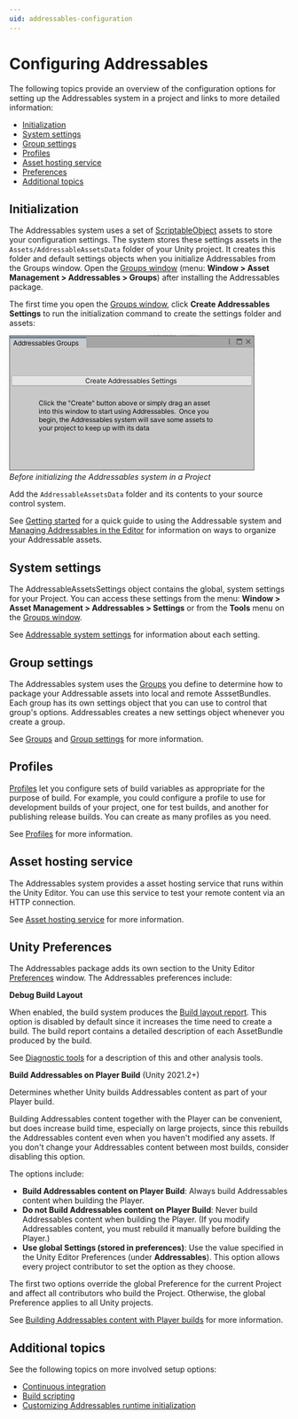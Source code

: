 ```yaml
---
uid: addressables-configuration
---
```


# Configuring Addressables

The following topics provide an overview of the configuration options for setting up the Addressables system in a project and links to more detailed information:

* [Initialization](#initialization)
* [System settings](#system-settings)
* [Group settings](#group-settings)
* [Profiles](#profiles)
* [Asset hosting service](#asset-hosting-service)
* [Preferences](#unity-preferences)
* [Additional topics](#additional-topics)

## Initialization
The Addressables system uses a set of [ScriptableObject] assets to store your configuration settings. The system stores these settings assets in the `Assets/AddressableAssetsData` folder of your Unity project. It creates this folder and default settings objects when you initialize Addressables from the Groups window. Open the [Groups window] \(menu:  __Window > Asset Management > Addressables > Groups__) after installing the Addressables package.

The first time you open the [Groups window], click __Create Addressables Settings__ to run the initialization command to create the settings folder and assets:

![](images/addr_gettingstarted_firstuse.png)<br/>*Before initializing the Addressables system in a Project*

Add the `AddressableAssetsData` folder and its contents to your source control system.

See [Getting started] for a quick guide to using the Addressable system and [Managing Addressables in the Editor] for information on ways to organize your Addressable assets.

## System settings
The AddressableAssetsSettings object contains the global, system settings for your Project. You can access these settings from the menu: __Window > Asset Management > Addressables > Settings__ or from the __Tools__ menu on the [Groups window].

See [Addressable system settings] for information about each setting. 

## Group settings
The Addressables system uses the [Groups] you define to determine how to package your Addressable assets into local and remote AsssetBundles. Each group has its own settings object that you can use to control that group's options. Addressables creates a new settings object whenever you create a group.

See [Groups] and [Group settings] for more information.

## Profiles

[Profiles] let you configure sets of build variables as appropriate for the purpose of build. For example, you could configure a profile to use for development builds of your project, one for test builds, and another for publishing release builds. You can create as many profiles as you need.

See [Profiles] for more information.

## Asset hosting service

The Addressables system provides a asset hosting service that runs within the Unity Editor. You can use this service to test your remote content via an HTTP connection.

See [Asset hosting service] for more information.

<a name="unity-preferences"></a>
## Unity Preferences
The Addressables package adds its own section to the Unity Editor [Preferences] window. The Addressables preferences include:

__Debug Build Layout__ 

When enabled, the build system produces the [Build layout report]. This option is disabled by default since it increases the time need to create a build. The build report contains a detailed description of each AssetBundle produced by the build.

See [Diagnostic tools] for a description of this and other analysis tools.

__Build Addressables on Player Build__ (Unity 2021.2+)

Determines whether Unity builds Addressables content as part of your Player build. 

Building Addressables content together with the Player can be convenient, but does increase build time, especially on large projects, since this rebuilds the Addressables content even when you haven't modified any assets. If you don't change your Addressables content between most builds, consider disabling this option.

The options include:
 
* __Build Addressables content on Player Build__: Always build Addressables content when building the Player.
* __Do not Build Addressables content on Player Build__: Never build Addressables content when building the Player. (If you modify Addressables content, you must rebuild it manually before building the Player.)
* __Use global Settings (stored in preferences)__: Use the value specified in the Unity Editor Preferences (under __Addressables__). This option allows every project contributor to set the option as they choose.

The first two options override the global Preference for the current Project and affect all contributors who build the Project. Otherwise, the global Preference applies to all Unity projects.  

See [Building Addressables content with Player builds](xref:addressables-builds#build-with-player) for more information.


## Additional topics

See the following topics on more involved setup options:

* [Continuous integration]
* [Build scripting]
* [Customizing Addressables runtime initialization]


[Groups window]: xref:addressables-groups#groups-window
[Addressable system settings]: xref:addressables-asset-settings
[Groups]: xref:addressables-groups
[Group settings]: xref:addressables-group-settings
[Profiles]: xref:addressables-profiles
[Asset hosting service]: xref:addressables-asset-hosting-services
[Continuous integration]: xref:addressables-ci
[Build scripting]: xref:addressables-api-build-player-content
[Customizing Addressables runtime initialization]: xref:addressables-api-initialize-async
[Build layout report]: xref:addressables-build-layout-report
[Diagnostic tools]: xref:addressables-diagnostic-tools
[Preferences]: xref:Preferences
[Getting started]: xref:addressables-getting-started
[Managing Addressables in the Editor]: xref:addressables-assets-development-cycle
[ScriptableObject]: xref:UnityEngine.ScriptableObject

